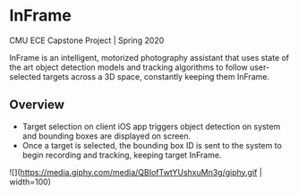 # InFrame
CMU ECE Capstone Project | Spring 2020

InFrame is an intelligent, motorized photography assistant that uses state of the art object detection models and tracking algorithms to follow user-selected targets across a 3D space, constantly keeping them InFrame.

## Overview
* Target selection on client iOS app triggers object detection on system and bounding boxes are displayed on screen.
* Once a target is selected, the bounding box ID is sent to the system to begin recording and tracking, keeping target InFrame.

![](https://media.giphy.com/media/QBIofTwtYUshxuMn3g/giphy.gif | width=100)
